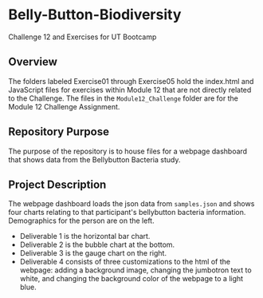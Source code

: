 # Belly-Button-Biodiversity
Challenge 12 and Exercises for UT Bootcamp

## Overview
The folders labeled Exercise01 through Exercise05 hold the index.html and JavaScript files for exercises within Module 12 that are not directly related to the Challenge. The files in the `Module12_Challenge` folder are for the Module 12 Challenge Assignment.

## Repository Purpose
The purpose of the repository is to house files for a webpage dashboard that shows data from the Bellybutton Bacteria study. 

## Project Description
The webpage dashboard loads the json data from `samples.json` and shows four charts relating to that participant's bellybutton bacteria information.  Demographics for the person are on the left. 
- Deliverable 1 is the horizontal bar chart. 
- Deliverable 2 is the bubble chart at the bottom. 
- Deliverable 3 is the gauge chart on the right. 
- Deliverable 4 consists of three customizations to the html of the webpage: adding a background image, changing the jumbotron text to white, and changing the background color of the webpage to a light blue.


